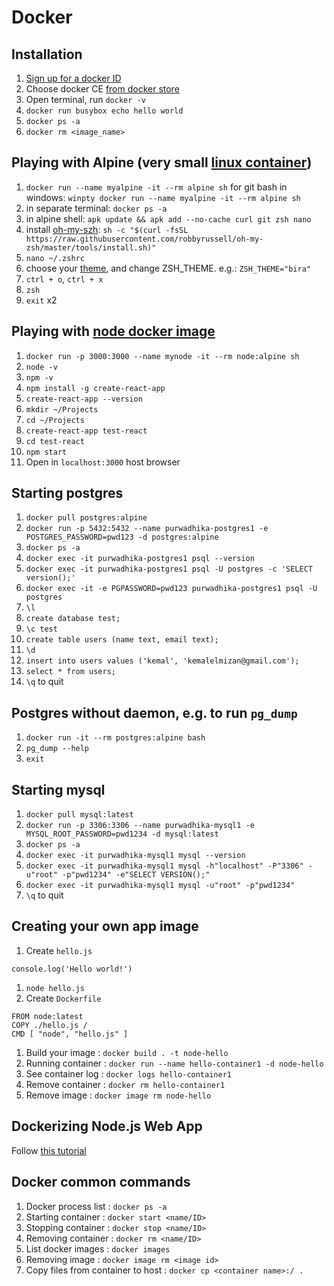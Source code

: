 # Docker

## Installation

1. [Sign up for a docker ID](https://store.docker.com/signup)
1. Choose docker CE [from docker store](https://store.docker.com/search?type=edition&offering=community)
1. Open terminal, run `docker -v`
1. `docker run busybox echo hello world`
1. `docker ps -a`
1. `docker rm <image_name>`

## Playing with Alpine (very small [linux container](http://crunchtools.com/comparison-linux-container-images/))

1. `docker run --name myalpine -it --rm alpine sh` for git bash in windows: `winpty docker run --name myalpine -it --rm alpine sh`
1. in separate terminal: `docker ps -a`
1. in alpine shell: `apk update && apk add --no-cache curl git zsh nano`
1. install [oh-my-szh](https://github.com/robbyrussell/oh-my-zsh): `sh -c "$(curl -fsSL https://raw.githubusercontent.com/robbyrussell/oh-my-zsh/master/tools/install.sh)"`
1. `nano ~/.zshrc`
1. choose your [theme](https://github.com/robbyrussell/oh-my-zsh/wiki/Themes), and change ZSH_THEME. e.g.: `ZSH_THEME="bira"`
1. `ctrl + o`, `ctrl + x`
1. `zsh`
1. `exit` x2

## Playing with [node docker image](https://github.com/nodejs/docker-node)

1. `docker run -p 3000:3000 --name mynode -it --rm node:alpine sh`
1. `node -v`
1. `npm -v`
1. `npm install -g create-react-app`
1. `create-react-app --version`
1. `mkdir ~/Projects`
1. `cd ~/Projects`
1. `create-react-app test-react`
1. `cd test-react`
1. `npm start`
1. Open in `localhost:3000` host browser

## Starting postgres

1. `docker pull postgres:alpine`
1. `docker run -p 5432:5432 --name purwadhika-postgres1 -e POSTGRES_PASSWORD=pwd123 -d postgres:alpine`
1. `docker ps -a`
1. `docker exec -it purwadhika-postgres1 psql --version`
1. `docker exec -it purwadhika-postgres1 psql -U postgres -c 'SELECT version();'`
1. `docker exec -it -e PGPASSWORD=pwd123 purwadhika-postgres1 psql -U postgres`
1. `\l`
1. `create database test;`
1. `\c test`
1. `create table users (name text, email text);`
1. `\d`
1. `insert into users values ('kemal', 'kemalelmizan@gmail.com');`
1. `select * from users;`
1. `\q` to quit

## Postgres without daemon, e.g. to run `pg_dump`

1. `docker run -it --rm postgres:alpine bash`
1. `pg_dump --help`
1. `exit`

## Starting mysql

1. `docker pull mysql:latest`
1. `docker run -p 3306:3306 --name purwadhika-mysql1 -e MYSQL_ROOT_PASSWORD=pwd1234 -d mysql:latest`
1. `docker ps -a`
1. `docker exec -it purwadhika-mysql1 mysql --version`
1. `docker exec -it purwadhika-mysql1 mysql -h"localhost" -P"3306" -u"root" -p"pwd1234" -e"SELECT VERSION();"`
1. `docker exec -it purwadhika-mysql1 mysql -u"root" -p"pwd1234"`
1. `\q` to quit

## Creating your own app image

1. Create `hello.js` 
```
console.log('Hello world!')
```
1. `node hello.js`
1. Create `Dockerfile`
```
FROM node:latest
COPY ./hello.js /
CMD [ "node", "hello.js" ]
```
1. Build your image : `docker build . -t node-hello`
1. Running container : `docker run --name hello-container1 -d node-hello`
1. See container log : `docker logs hello-container1`
1. Remove container : `docker rm hello-container1`
1. Remove image : `docker image rm node-hello`

## Dockerizing Node.js Web App

Follow [this tutorial](https://nodejs.org/en/docs/guides/nodejs-docker-webapp/)

## Docker common commands

1. Docker process list : `docker ps -a`
1. Starting container : `docker start <name/ID>`
1. Stopping container : `docker stop <name/ID>`
1. Removing container : `docker rm <name/ID>`
1. List docker images : `docker images`
1. Removing image : `docker image rm <image id>`
1. Copy files from container to host : `docker cp <container name>:/ .`